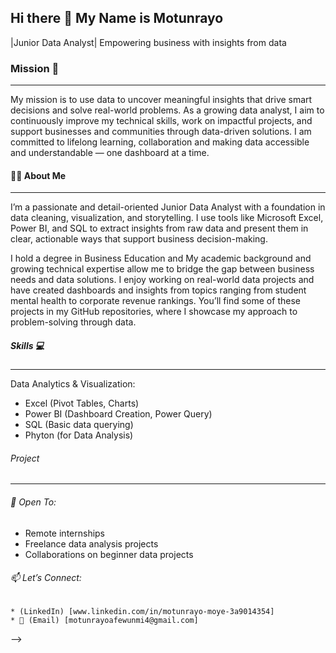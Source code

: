 ## Hi there 👋 My Name is Motunrayo

 |Junior Data Analyst| Empowering business with insights from data

### Mission 🎯
 --------
  My mission is to use data to uncover meaningful insights that drive smart decisions and solve real-world problems. As a growing data analyst, I aim to continuously improve my technical skills, work on impactful projects, and support businesses and communities through data-driven solutions.
  I am committed to lifelong learning, collaboration and making data accessible and understandable — one dashboard at a time.

 #### 👩‍💻 About Me
 --------
 
   I’m a passionate and detail-oriented Junior Data Analyst with a foundation in data cleaning, visualization, and storytelling. I use tools like Microsoft Excel, Power BI, and SQL to extract insights from raw data and present them in clear, actionable ways that support business decision-making.

I hold a degree in Business Education and My academic background and growing technical expertise allow me to bridge the gap between business needs and data solutions. I enjoy working on real-world data projects and have created dashboards and insights from topics ranging from student mental health to corporate revenue rankings. You’ll find some of these projects in my GitHub repositories, where I showcase my approach to problem-solving through data.

  ##### Skills 💻
  --------

 Data Analytics & Visualization:
 
  - Excel (Pivot Tables, Charts)
  - Power BI (Dashboard Creation, Power Query)
  - SQL (Basic data querying)
  - Phyton (for Data Analysis)

  ###### Project 
   --------

  ###### 💼 Open To:

  * Remote internships
  * Freelance data analysis projects
  * Collaborations on beginner data projects
 
###### 📫 Let’s Connect:

    * (LinkedIn) [www.linkedin.com/in/motunrayo-moye-3a9014354]
    * 📧 (Email) [motunrayoafewunmi4@gmail.com]

-->

